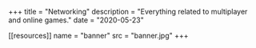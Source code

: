 +++
title = "Networking"
description = "Everything related to multiplayer and online games."
date = "2020-05-23"

[[resources]]
name = "banner"
src = "banner.jpg"
+++
